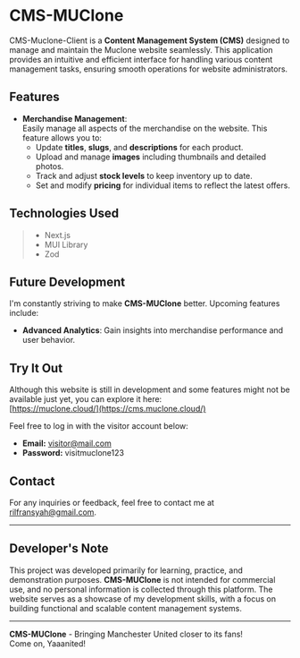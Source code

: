 # CMS-MUClone

CMS-Muclone-Client is a **Content Management System (CMS)** designed to manage and maintain the Muclone website seamlessly. This application provides an intuitive and efficient interface for handling various content management tasks, ensuring smooth operations for website administrators.

## Features

- **Merchandise Management**:  
  Easily manage all aspects of the merchandise on the website. This feature allows you to:  
  - Update **titles**, **slugs**, and **descriptions** for each product.  
  - Upload and manage **images** including thumbnails and detailed photos.  
  - Track and adjust **stock levels** to keep inventory up to date.  
  - Set and modify **pricing** for individual items to reflect the latest offers.

## Technologies Used

> - Next.js
> - MUI Library
> - Zod

## Future Development

I'm constantly striving to make **CMS-MUClone** better. Upcoming features include:

- **Advanced Analytics**: Gain insights into merchandise performance and user behavior.

## Try It Out

Although this website is still in development and some features might not be available just yet, you can explore it here:  
[https://muclone.cloud/](https://cms.muclone.cloud/)

Feel free to log in with the visitor account below:

- **Email:** visitor@mail.com
- **Password:** visitmuclone123

## Contact

For any inquiries or feedback, feel free to contact me at [rilfransyah@gmail.com](mailto:rilfransyah@gmail.com).

---

## Developer's Note

This project was developed primarily for learning, practice, and demonstration purposes. **CMS-MUClone** is not intended for commercial use, and no personal information is collected through this platform. The website serves as a showcase of my development skills, with a focus on building functional and scalable content management systems.

---

**CMS-MUClone** - Bringing Manchester United closer to its fans!  
Come on, Yaaanited!
